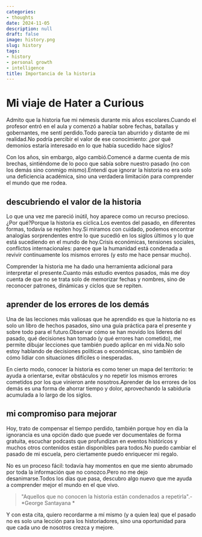 ```yaml
---
categories:
- thoughts
date: 2024-11-05
description: null
draft: false
image: history.png
slug: history
tags:
- history
- personal growth
- intelligence
title: Importancia de la historia
---
```


# Mi viaje de Hater a Curious

Admito que la historia fue mi némesis durante mis años escolares.Cuando el profesor entró en el aula y comenzó a hablar sobre fechas, batallas y gobernantes, me sentí perdido.Todo parecía tan aburrido y distante de mi realidad.No podría percibir el valor de ese conocimiento: ¿por qué demonios estaría interesado en lo que había sucedido hace siglos?

Con los años, sin embargo, algo cambió.Comencé a darme cuenta de mis brechas, sintiéndome de lo poco que sabía sobre nuestro pasado (no con los demás sino conmigo mismo).Entendí que ignorar la historia no era solo una deficiencia académica, sino una verdadera limitación para comprender el mundo que me rodea.

## descubriendo el valor de la historia

Lo que una vez me pareció inútil, hoy aparece como un recurso precioso.¿Por qué?Porque la historia es cíclica.Los eventos del pasado, en diferentes formas, todavía se repiten hoy.Si miramos con cuidado, podemos encontrar analogías sorprendentes entre lo que sucedió en los siglos últimos y lo que está sucediendo en el mundo de hoy.Crisis económicas, tensiones sociales, conflictos internacionales: parece que la humanidad está condenada a revivir continuamente los mismos errores (y esto me hace pensar mucho).

Comprender la historia me ha dado una herramienta adicional para interpretar el presente.Cuanto más estudio eventos pasados, más me doy cuenta de que no se trata solo de memorizar fechas y nombres, sino de reconocer patrones, dinámicas y ciclos que se repiten.

## aprender de los errores de los demás

Una de las lecciones más valiosas que he aprendido es que la historia no es solo un libro de hechos pasados, sino una guía práctica para el presente y sobre todo para el futuro.Observar cómo se han movido los líderes del pasado, qué decisiones han tomado (y qué errores han cometido), me permite dibujar lecciones que también puedo aplicar en mi vida.No solo estoy hablando de decisiones políticas o económicas, sino también de cómo lidiar con situaciones difíciles o inesperadas.

En cierto modo, conocer la historia es como tener un mapa del territorio: te ayuda a orientarse, evitar obstáculos y no repetir los mismos errores cometidos por los que vinieron ante nosotros.Aprender de los errores de los demás es una forma de ahorrar tiempo y dolor, aprovechando la sabiduría acumulada a lo largo de los siglos.

## mi compromiso para mejorar

Hoy, trato de compensar el tiempo perdido, también porque hoy en día la ignorancia es una opción dado que puede ver documentales de forma gratuita, escuchar podcasts que profundizan en eventos históricos y muchos otros contenidos están disponibles para todos.No puedo cambiar el pasado de mi escuela, pero ciertamente puedo enriquecer mi regalo.

No es un proceso fácil: todavía hay momentos en que me siento abrumado por toda la información que no conozco.Pero no me dejo desanimarse.Todos los días que pasa, descubro algo nuevo que me ayuda a comprender mejor el mundo en el que vivo.

> "Aquellos que no conocen la historia están condenados a repetirla".- *George Santayana *

Y con esta cita, quiero recordarme a mí mismo (y a quien lea) que el pasado no es solo una lección para los historiadores, sino una oportunidad para que cada uno de nosotros crezca y mejore.